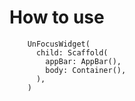 # How to use

```
    UnFocusWidget(
      child: Scaffold(
        appBar: AppBar(),
        body: Container(),
      ),
    )
```